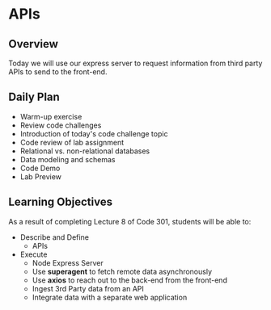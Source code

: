 # APIs

## Overview

Today we will use our express server to request information from third party APIs to send to the front-end. 

## Daily Plan

- Warm-up exercise
- Review code challenges
- Introduction of today's code challenge topic
- Code review of lab assignment
- Relational vs. non-relational databases
- Data modeling and schemas
- Code Demo
- Lab Preview

## Learning Objectives

As a result of completing Lecture 8 of Code 301, students will be able to:

- Describe and Define  
  - APIs
- Execute
  - Node Express Server
  - Use **superagent** to fetch remote data asynchronously
  - Use **axios** to reach out to the back-end from the front-end
  - Ingest 3rd Party data from an API
  - Integrate data with a separate web application
